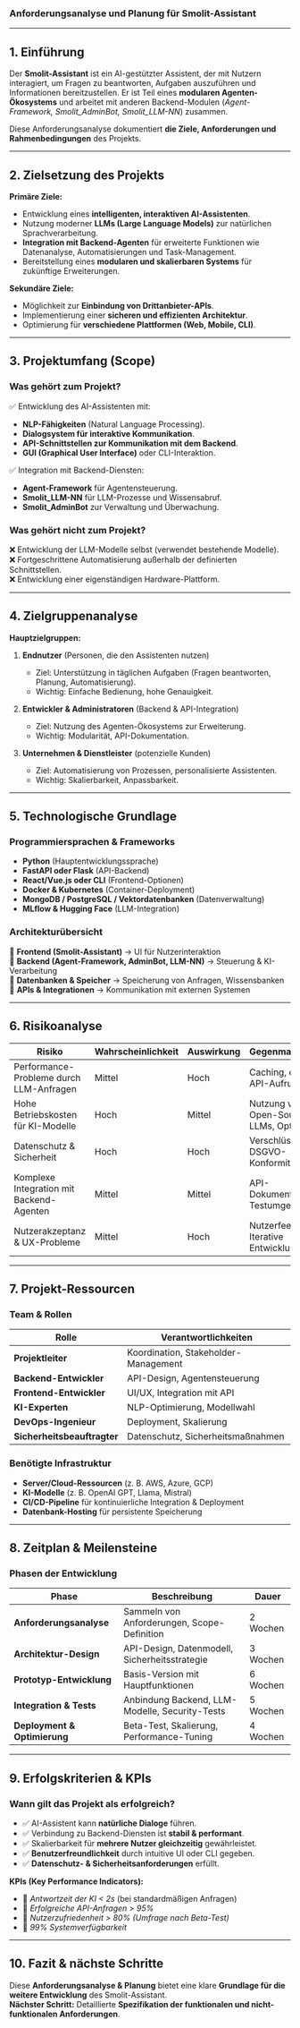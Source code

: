 ### **Anforderungsanalyse und Planung für Smolit-Assistant**

---

## **1. Einführung**
Der **Smolit-Assistant** ist ein AI-gestützter Assistent, der mit Nutzern interagiert, um Fragen zu beantworten, Aufgaben auszuführen und Informationen bereitzustellen. Er ist Teil eines **modularen Agenten-Ökosystems** und arbeitet mit anderen Backend-Modulen (*Agent-Framework, Smolit_AdminBot, Smolit_LLM-NN*) zusammen.

Diese Anforderungsanalyse dokumentiert **die Ziele, Anforderungen und Rahmenbedingungen** des Projekts.

---

## **2. Zielsetzung des Projekts**
**Primäre Ziele:**
- Entwicklung eines **intelligenten, interaktiven AI-Assistenten**.
- Nutzung moderner **LLMs (Large Language Models)** zur natürlichen Sprachverarbeitung.
- **Integration mit Backend-Agenten** für erweiterte Funktionen wie Datenanalyse, Automatisierungen und Task-Management.
- Bereitstellung eines **modularen und skalierbaren Systems** für zukünftige Erweiterungen.

**Sekundäre Ziele:**
- Möglichkeit zur **Einbindung von Drittanbieter-APIs**.
- Implementierung einer **sicheren und effizienten Architektur**.
- Optimierung für **verschiedene Plattformen (Web, Mobile, CLI)**.

---

## **3. Projektumfang (Scope)**
### **Was gehört zum Projekt?**
✅ Entwicklung des AI-Assistenten mit:
- **NLP-Fähigkeiten** (Natural Language Processing).
- **Dialogsystem für interaktive Kommunikation**.
- **API-Schnittstellen zur Kommunikation mit dem Backend**.
- **GUI (Graphical User Interface)** oder CLI-Interaktion.

✅ Integration mit Backend-Diensten:
- **Agent-Framework** für Agentensteuerung.
- **Smolit_LLM-NN** für LLM-Prozesse und Wissensabruf.
- **Smolit_AdminBot** zur Verwaltung und Überwachung.

### **Was gehört nicht zum Projekt?**
❌ Entwicklung der LLM-Modelle selbst (verwendet bestehende Modelle).  
❌ Fortgeschrittene Automatisierung außerhalb der definierten Schnittstellen.  
❌ Entwicklung einer eigenständigen Hardware-Plattform.  

---

## **4. Zielgruppenanalyse**
**Hauptzielgruppen:**
1. **Endnutzer** (Personen, die den Assistenten nutzen)
   - Ziel: Unterstützung in täglichen Aufgaben (Fragen beantworten, Planung, Automatisierung).
   - Wichtig: Einfache Bedienung, hohe Genauigkeit.

2. **Entwickler & Administratoren** (Backend & API-Integration)
   - Ziel: Nutzung des Agenten-Ökosystems zur Erweiterung.
   - Wichtig: Modularität, API-Dokumentation.

3. **Unternehmen & Dienstleister** (potenzielle Kunden)
   - Ziel: Automatisierung von Prozessen, personalisierte Assistenten.
   - Wichtig: Skalierbarkeit, Anpassbarkeit.

---

## **5. Technologische Grundlage**
### **Programmiersprachen & Frameworks**
- **Python** (Hauptentwicklungssprache)
- **FastAPI oder Flask** (API-Backend)
- **React/Vue.js oder CLI** (Frontend-Optionen)
- **Docker & Kubernetes** (Container-Deployment)
- **MongoDB / PostgreSQL / Vektordatenbanken** (Datenverwaltung)
- **MLflow & Hugging Face** (LLM-Integration)

### **Architekturübersicht**
🔹 **Frontend (Smolit-Assistant)** → UI für Nutzerinteraktion  
🔹 **Backend (Agent-Framework, AdminBot, LLM-NN)** → Steuerung & KI-Verarbeitung  
🔹 **Datenbanken & Speicher** → Speicherung von Anfragen, Wissensbanken  
🔹 **APIs & Integrationen** → Kommunikation mit externen Systemen  

---

## **6. Risikoanalyse**
| Risiko | Wahrscheinlichkeit | Auswirkung | Gegenmaßnahmen |
|--------|------------------|------------|---------------|
| Performance-Probleme durch LLM-Anfragen | Mittel | Hoch | Caching, effiziente API-Aufrufe |
| Hohe Betriebskosten für KI-Modelle | Hoch | Mittel | Nutzung von Open-Source-LLMs, Optimierung |
| Datenschutz & Sicherheit | Hoch | Hoch | Verschlüsselung, DSGVO-Konformität |
| Komplexe Integration mit Backend-Agenten | Mittel | Mittel | API-Dokumentation, Testumgebungen |
| Nutzerakzeptanz & UX-Probleme | Mittel | Hoch | Nutzerfeedback, Iterative Entwicklung |

---

## **7. Projekt-Ressourcen**
### **Team & Rollen**
| Rolle | Verantwortlichkeiten |
|-------|----------------------|
| **Projektleiter** | Koordination, Stakeholder-Management |
| **Backend-Entwickler** | API-Design, Agentensteuerung |
| **Frontend-Entwickler** | UI/UX, Integration mit API |
| **KI-Experten** | NLP-Optimierung, Modellwahl |
| **DevOps-Ingenieur** | Deployment, Skalierung |
| **Sicherheitsbeauftragter** | Datenschutz, Sicherheitsmaßnahmen |

### **Benötigte Infrastruktur**
- **Server/Cloud-Ressourcen** (z. B. AWS, Azure, GCP)
- **KI-Modelle** (z. B. OpenAI GPT, Llama, Mistral)
- **CI/CD-Pipeline** für kontinuierliche Integration & Deployment
- **Datenbank-Hosting** für persistente Speicherung

---

## **8. Zeitplan & Meilensteine**
### **Phasen der Entwicklung**
| Phase | Beschreibung | Dauer |
|-------|-------------|--------|
| **Anforderungsanalyse** | Sammeln von Anforderungen, Scope-Definition | 2 Wochen |
| **Architektur-Design** | API-Design, Datenmodell, Sicherheitsstrategie | 3 Wochen |
| **Prototyp-Entwicklung** | Basis-Version mit Hauptfunktionen | 6 Wochen |
| **Integration & Tests** | Anbindung Backend, LLM-Modelle, Security-Tests | 5 Wochen |
| **Deployment & Optimierung** | Beta-Test, Skalierung, Performance-Tuning | 4 Wochen |

---

## **9. Erfolgskriterien & KPIs**
### **Wann gilt das Projekt als erfolgreich?**
- ✅ AI-Assistent kann **natürliche Dialoge** führen.
- ✅ Verbindung zu Backend-Diensten ist **stabil & performant**.
- ✅ Skalierbarkeit für **mehrere Nutzer gleichzeitig** gewährleistet.
- ✅ **Benutzerfreundlichkeit** durch intuitive UI oder CLI gegeben.
- ✅ **Datenschutz- & Sicherheitsanforderungen** erfüllt.

**KPIs (Key Performance Indicators):**
- 🔹 *Antwortzeit der KI < 2s* (bei standardmäßigen Anfragen)
- 🔹 *Erfolgreiche API-Anfragen > 95%*
- 🔹 *Nutzerzufriedenheit > 80% (Umfrage nach Beta-Test)*
- 🔹 *99% Systemverfügbarkeit*

---

## **10. Fazit & nächste Schritte**
Diese **Anforderungsanalyse & Planung** bietet eine klare **Grundlage für die weitere Entwicklung** des Smolit-Assistant.  
**Nächster Schritt:** Detaillierte **Spezifikation der funktionalen und nicht-funktionalen Anforderungen**.

